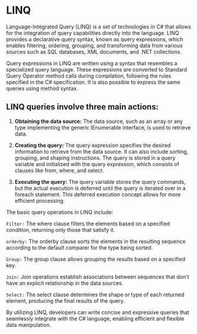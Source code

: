 # LINQ
Language-Integrated Query (LINQ) is a set of technologies in C# that allows for the integration of query capabilities directly into the language. LINQ provides a declarative query syntax, known as query expressions, which enables filtering, ordering, grouping, and transforming data from various sources such as SQL databases, XML documents, and .NET collections.

Query expressions in LINQ are written using a syntax that resembles a specialized query language. These expressions are converted to Standard Query Operator method calls during compilation, following the rules specified in the C# specification. It is also possible to express the same queries using method syntax.

## LINQ queries involve three main actions:

1. **Obtaining the data source:** The data source, such as an array or any type implementing the generic IEnumerable interface, is used to retrieve data.

2. **Creating the query:** The query expression specifies the desired information to retrieve from the data source. It can also include sorting, grouping, and shaping instructions. The query is stored in a query variable and initialized with the query expression, which consists of clauses like from, where, and select.

3. **Executing the query:** The query variable stores the query commands, but the actual execution is deferred until the query is iterated over in a foreach statement. This deferred execution concept allows for more efficient processing.

The basic query operations in LINQ include:

`Filter:` The where clause filters the elements based on a specified condition, returning only those that satisfy it.

`orderby:` The orderby clause sorts the elements in the resulting sequence according to the default comparer for the type being sorted.

`Group:` The group clause allows grouping the results based on a specified key.

`Join:` Join operations establish associations between sequences that don't have an explicit relationship in the data sources.

`Select:` The select clause determines the shape or type of each returned element, producing the final results of the query.

By utilizing LINQ, developers can write concise and expressive queries that seamlessly integrate with the C# language, enabling efficient and flexible data manipulation.

